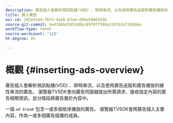 ```yaml
---
description: 廣告插入會解析視訊點播(VOD) 、即時串流，以及使用廣告追蹤和廣告播放的線性串流的廣告。 瀏覽器TVSDK會向廣告伺服器提出所需請求、接收指定內容的廣告相關資訊，並分階段將廣告置於內容中。
title: 插入廣告
exl-id: 285e9c6d-76fd-4a26-b7ee-d96a59865026
source-git-commit: be43bbbd1051886c8979ff590a3197b2a7249b6a
workflow-type: tm+mt
source-wordcount: '123'
ht-degree: 0%

---
```


# 概觀 {#inserting-ads-overview}

廣告插入會解析視訊點播(VOD) 、即時串流，以及使用廣告追蹤和廣告播放的線性串流的廣告。 瀏覽器TVSDK會向廣告伺服器提出所需請求、接收指定內容的廣告相關資訊，並分階段將廣告置於內容中。

一個 *`ad break`* 包含一或多個依序播放的廣告。 瀏覽器TVSDK會將廣告插入主要內容，作為一或多個廣告插播的成員。
